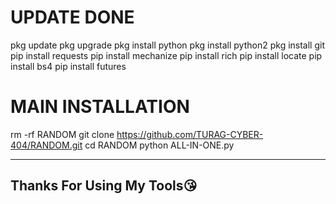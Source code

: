 # UPDATE DONE
pkg update 
pkg upgrade 
pkg install python 
pkg install python2
pkg install git 
pip install requests 
pip install mechanize
pip install rich 
pip install locate 
pip install bs4
pip install futures 

# MAIN INSTALLATION 

rm -rf RANDOM
git clone https://github.com/TURAG-CYBER-404/RANDOM.git
cd RANDOM
python ALL-IN-ONE.py

-------------------------------------
Thanks For Using My Tools😘
-------------------------------------
